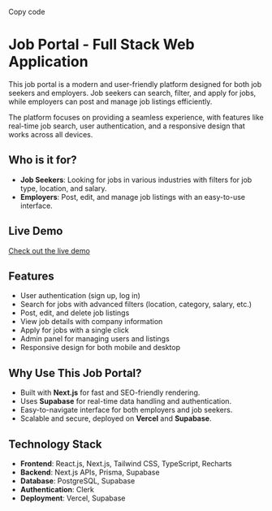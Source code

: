 Copy code
# Job Portal - Full Stack Web Application

This job portal is a modern and user-friendly platform designed for both job seekers and employers. Job seekers can search, filter, and apply for jobs, while employers can post and manage job listings efficiently. 

The platform focuses on providing a seamless experience, with features like real-time job search, user authentication, and a responsive design that works across all devices.

## Who is it for?
- **Job Seekers**: Looking for jobs in various industries with filters for job type, location, and salary.
- **Employers**: Post, edit, and manage job listings with an easy-to-use interface.

## Live Demo
[Check out the live demo](https://my-job-portal-three.vercel.app/)

## Features
- User authentication (sign up, log in)
- Search for jobs with advanced filters (location, category, salary, etc.)
- Post, edit, and delete job listings
- View job details with company information
- Apply for jobs with a single click
- Admin panel for managing users and listings
- Responsive design for both mobile and desktop

## Why Use This Job Portal?
- Built with **Next.js** for fast and SEO-friendly rendering.
- Uses **Supabase** for real-time data handling and authentication.
- Easy-to-navigate interface for both employers and job seekers.
- Scalable and secure, deployed on **Vercel** and **Supabase**.

## Technology Stack
- **Frontend**: React.js, Next.js, Tailwind CSS, TypeScript, Recharts
- **Backend**: Next.js APIs, Prisma, Supabase
- **Database**: PostgreSQL, Supabase
- **Authentication**: Clerk
- **Deployment**: Vercel, Supabase
